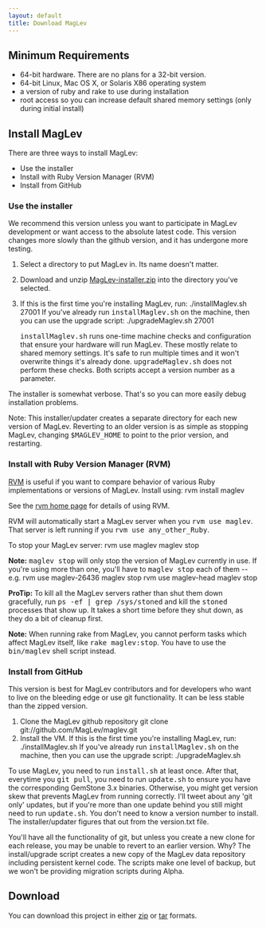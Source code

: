 ```yaml
---
layout: default
title: Download MagLev
---
```


## Minimum Requirements
* 64-bit hardware. There are no plans for a 32-bit version.
* 64-bit Linux, Mac OS X, or Solaris X86 operating system
* a version of ruby and rake to use during installation
* root access so you can increase default shared memory settings (only during initial install)

## Install MagLev
There are three ways to install MagLev:
* Use the installer
* Install with Ruby Version Manager (RVM)
* Install from GitHub

### Use the installer

We recommend this version unless you want to participate in MagLev
development or want access to the absolute latest code. This version
changes more slowly than the github version, and it has undergone more
testing.

1. Select a directory to put MagLev in. Its name doesn't matter.
1. Download and unzip
   [MagLev-installer.zip](http://maglev.gemstone.com/files/MagLev-installer.zip)
   into the directory you've selected.
1. If this is the first time you're installing MagLev, run:
       ./installMaglev.sh 27001
   If you've already run <tt>installMaglev.sh</tt> on the machine, then you
   can use the upgrade script:
       ./upgradeMaglev.sh 27001

   <tt>installMaglev.sh</tt> runs one-time machine checks and configuration
   that ensure your hardware will run MagLev.  These mostly relate to
   shared memory settings. It's safe to run multiple times and it won't
   overwrite things it's already done.  <tt>upgradeMaglev.sh</tt> does not
   perform these checks.  Both scripts accept a version number as a
   parameter.

The installer is somewhat verbose. That's so you can more easily debug
installation problems.

Note: This installer/updater creates a separate directory for each new
version of MagLev. Reverting to an older version is as simple as stopping
MagLev, changing <tt>$MAGLEV_HOME</tt> to point to the prior version, and
restarting.

### Install with Ruby Version Manager (RVM)

[RVM](http://rvm.beginrescueend.com) is useful if you want to compare
behavior of various Ruby implementations or versions of MagLev.  Install
using:
  rvm install maglev

See the [rvm home page](http://rvm.beginrescueend.com) for details of using
RVM.

RVM will automatically start a MagLev server when you <tt>rvm use
maglev</tt>.  That server is left running if you <tt>rvm use
any_other_Ruby</tt>.

To stop your MagLev server:
  rvm use maglev
  maglev stop

<b>Note:</b> <tt>maglev stop</tt> will only stop the version of MagLev currently in use.
If you're using more than one, you'll have to <tt>maglev stop</tt> each of them -- e.g.
  rvm use maglev-26436
  maglev stop
  rvm use maglev-head
  maglev stop

<b>ProTip:</b> To kill all the MagLev servers rather than shut them down gracefully, run
<tt>ps -ef | grep /sys/stoned</tt> and kill the <tt>stoned</tt> processes that show up.
It takes a short time before they shut down, as they do a bit of cleanup first.

<b>Note:</b> When running rake from MagLev, you cannot perform tasks which affect
MagLev itself, like <tt>rake maglev:stop</tt>. You have to use the <tt>bin/maglev</tt>
shell script instead.

### Install from GitHub

This version is best for MagLev contributors and for developers who want to
live on the bleeding edge or use git functionality. It can be less stable
than the zipped version.

1. Clone the MagLev github repository
     git clone git://github.com/MagLev/maglev.git
1. Install the VM.  If this is the first time you're installing MagLev,
   run:
     ./installMaglev.sh
   If you've already run <tt>installMaglev.sh</tt> on the machine, then you
   can use the upgrade script:
     ./upgradeMaglev.sh

To use MagLev, you need to run <tt>install.sh</tt> at least once.  After
that, everytime you <tt>git pull</tt>, you need to run <tt>update.sh</tt>
to ensure you have the corresponding GemStone 3.x binaries. Otherwise, you
might get version skew that prevents MagLev from running correctly.  I'll
tweet about any 'git only' updates, but if you're more than one update
behind you still might need to run <tt>update.sh</tt>.  You don't need to
know a version number to install. The installer/updater figures that out
from the version.txt file.

You'll have all the functionality of git, but unless you create a new
clone for each release, you may be unable to revert to an earlier version.
Why? The install/upgrade script creates a new copy of the MagLev data
repository including persistent kernel code. The scripts make one level of
backup, but we won't be providing migration scripts during Alpha.


## Download

You can download this project in either
[zip](http://github.com/MagLev/maglev/zipball/master) or
[tar](http://github.com/MagLev/maglev/tarball/master) formats.

